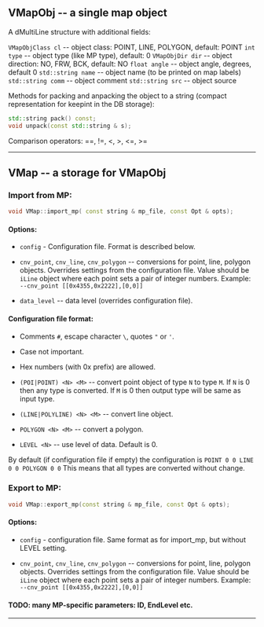 ## VMapObj -- a single map object

A dMultiLine structure with additional fields:

`VMapObjClass cl` -- object class: POINT, LINE, POLYGON, default: POINT
`int type` -- object type (like MP type), default: 0
`VMapObjDir dir` -- object direction: NO, FRW, BCK, default: NO
`float angle`  -- object angle, degrees, default 0
`std::string name` -- object name (to be printed on map labels)
`std::string comm` -- object comment
`std::string src` -- object source

Methods for packing and anpacking the object to a string (compact representation
for keepint in the DB storage):

```c++
std::string pack() const;
void unpack(const std::string & s);
```

Comparison operators: ==, !=, <, >, <=, >=

--------

## VMap -- a storage for VMapObj


### Import from MP:
```c++
void VMap::import_mp( const string & mp_file, const Opt & opts);
```
#### Options:

- `config` - Configuration file. Format is described below.

- `cnv_point`, `cnv_line`, `cnv_polygon` -- conversions for point, line,
  polygon objects. Overrides settings from the configuration file.
  Value should be `iLine` object where each point sets a pair of
  integer numbers. Example: `--cnv_point [[0x4355,0x2222],[0,0]]`

- `data_level` -- data level (overrides configuration file).

#### Configuration file format:

- Comments `#`, escape character `\`, quotes `"` or `'`.
- Case not important.
- Hex numbers (with 0x prefix) are allowed.

- `(POI|POINT) <N> <M>` -- convert point object of type `N`
  to type `M`. If `N` is 0 then any type is converted.
  If `M` is 0 then output type will be same as input type.

- `(LINE|POLYLINE) <N> <M>` -- convert line object.

- `POLYGON <N> <M>` -- convert a polygon.

- `LEVEL <N>` -- use level <N> of data. Default is 0.

By default (if configuration file if empty) the configuration is
``
POINT 0 0
LINE 0 0
POLYGON 0 0
``
This means that all types are converted without change.


### Export to MP:
```c++
void VMap::export_mp(const string & mp_file, const Opt & opts);

```

#### Options:

- `config` - configuration file. Same format as for import_mp, but without
             LEVEL setting.

- `cnv_point`, `cnv_line`, `cnv_polygon` -- conversions for point, line,
  polygon objects. Overrides settings from the configuration file.
  Value should be `iLine` object where each point sets a pair of
  integer numbers. Example: `--cnv_point [[0x4355,0x2222],[0,0]]`

#### TODO: many MP-specific parameters: ID, EndLevel etc.

--------

